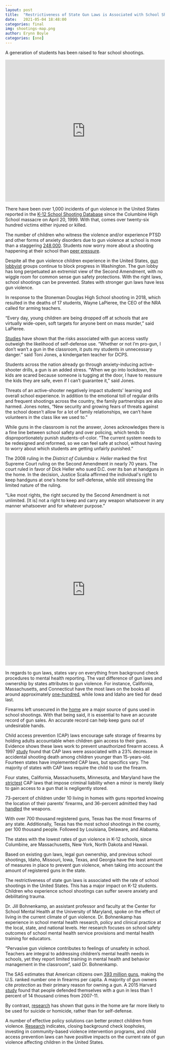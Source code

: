 ```yaml
---
layout: post
title:  "Restrictiveness of State Gun Laws is Associated with School Shootings"
date:   2021-05-04 18:48:00
categories: final
img: shootings-map.png
author: Erynn Boyle
categories: [one]
---
```


A generation of students has been raised to fear school shootings.

<iframe title="K-12 Shootings Since Columbine" aria-label="Map" id="datawrapper-chart-kltZh" src="https://datawrapper.dwcdn.net/kltZh/1/" scrolling="no" frameborder="0" style="width: 0; min-width: 100% !important; border: none;" height="449"></iframe><script type="text/javascript">!function(){"use strict";window.addEventListener("message",(function(a){if(void 0!==a.data["datawrapper-height"])for(var e in a.data["datawrapper-height"]){var t=document.getElementById("datawrapper-chart-"+e)||document.querySelector("iframe[src*='"+e+"']");t&&(t.style.height=a.data["datawrapper-height"][e]+"px")}}))}();
</script>

 There have been over 1,000 incidents of gun violence in the United States reported in the [K-12 School Shooting Database](https://www.chds.us/ssdb/data-map/) since the Columbine High School massacre on April 20, 1999. With that, comes over twenty-six hundred victims either injured or killed. 

The number of children who witness the violence and/or experience PTSD and other forms of anxiety disorders due to gun violence at school is more than a staggering [248,000](https://www.washingtonpost.com/graphics/2018/local/school-shootings-database/?utm_term=.31abe27c1082). Students now worry more about a shooting happening at their school than [peer pressure](https://www.childrensdefense.org/wp-content/uploads/2018/09/YouGov-SafeSchools-Final-Sep-18-2018.pdf). 

Despite all the gun violence children experience in the United States, [gun lobbyist](https://www.nytimes.com/2021/04/19/us/politics/nra-gun-control.html) groups continue to block progress in Washington. The gun lobby has long perpetuated an extremist view of the Second Amendment, with no wiggle room for common sense gun safety protections. With the right laws, school shootings can be prevented. States with stronger gun laws have less gun violence. 

In response to the Stoneman Douglas High School shooting in 2018, which resulted in the deaths of 17 students, Wayne LaPieree, the CEO of the NRA called for arming teachers. 

“Every day, young children are being dropped off at schools that are virtually wide-open, soft targets for anyone bent on mass murder,” said LaPieree. 

[Studies](https://giffords.org/wp-content/uploads/2019/02/The-Truth-About-School-Shootings-Report.pdf) have shown that the risks associated with gun access vastly outweigh the likelihood of self-defense use. “Whether or not I’m pro-gun, I don’t wan’t a gun in the classroom, it puts my students in unnecessary danger.” said Toni Jones, a kindergarten teacher for DCPS.

Students across the nation already go through anxiety-inducing active-shooter drills, a gun is an added stress. “When we go into lockdown, the kids are scared because someone is tugging at the door, I have to reassure the kids they are safe, even if I can’t guarantee it,” said Jones. 

Threats of an active-shooter negatively impact students' learning and overall school experience. In addition to the emotional toll of regular drills and frequent shootings across the country, the family partnerships are also harmed. Jones notes, “New security and growing fears of threats against the school doesn’t allow for a lot of family relationships, we can’t have volunteers in the class like we used to.”

While guns in the classroom is not the answer, Jones acknowledges there is a fine line between school safety and over policing, which tends to disproportionately punish students-of-color. “The current system needs to be redesigned and reformed, so we can feel safe at school, without having to worry about which students are getting unfairly punished.”

The 2008 ruling in the *District of Columbia v. Heller* marked the first Supreme Court ruling on the Second Amendment in nearly 70 years. The court ruled in favor of Dick Heller who sued D.C. over its ban at handguns in the home. In the decision, Justice Scalia affirmed the individual's right to keep handguns at one's home for self-defense, while still stressing the limited nature of the ruling. 

“Like most rights, the right secured by the Second Amendment is not unlimited. [It is] not a right to keep and carry any weapon whatsoever in any manner whatsoever and for whatever purpose.” 

<iframe title="Gun Laws by State" aria-label="Map" id="datawrapper-chart-i9wiq" src="https://datawrapper.dwcdn.net/i9wiq/1/" scrolling="no" frameborder="0" style="width: 0; min-width: 100% !important; border: none;" height="483"></iframe><script type="text/javascript">!function(){"use strict";window.addEventListener("message",(function(a){if(void 0!==a.data["datawrapper-height"])for(var e in a.data["datawrapper-height"]){var t=document.getElementById("datawrapper-chart-"+e)||document.querySelector("iframe[src*='"+e+"']");t&&(t.style.height=a.data["datawrapper-height"][e]+"px")}}))}();
</script>

In regards to gun laws, states vary on everything from background check procedures to mental health reporting. The vast difference of gun laws and ownership by states attributes to gun violence. For instance, California, Massachusetts, and Connecticut have the most laws on the books all around approximately [one-hundred](https://www.statefirearmlaws.org), while Iowa and Idaho are tied for dead last. 

Firearms left unsecured in the [home](https://www.google.com/url?q=https://giffords.org/wp-content/uploads/2019/02/The-Truth-About-School-Shootings-Report.pdf&sa=D&source=editors&ust=1619583672120000&usg=AOvVaw32IFV5_6lv0MnzXKytfzwa) are a major source of guns used in school shootings. With that being said, it is essential to have an accurate record of gun sales. An accurate record can help keep guns out of undesirable hands. 

Child access prevention (CAP) laws encourage safe storage of firearms by holding adults accountable when children gain access to their guns. Evidence shows these laws work to prevent unauthorized firearm access. A 1997 [study](https://jamanetwork.com/journals/jama/article-abstract/418289) found that CAP laws were associated with a 23% decrease in accidental shooting death among children younger than 15-years-old. Fourteen states have implemented CAP laws, but specifics vary. The majority of states with CAP laws require the child to use the firearm. 

<div class="flourish-embed flourish-slope" data-src="visualisation/5987013"><script src="https://public.flourish.studio/resources/embed.js"></script></div>

Four states, California, Massachusetts, Minnesota, and Maryland have the [strictest](https://giffords.org/lawcenter/gun-laws/policy-areas/child-consumer-safety/child-access-prevention/) CAP laws that impose criminal liability when a minor is merely likely to gain access to a gun that is negligently stored. 

73-percent of children under 10 living in homes with guns reported knowing the location of their parents’ firearms, and 36-percent admitted they had [handled](https://jamanetwork.com/journals/jamapediatrics/fullarticle/204929) the weapons.

With over 700 thousand registered guns, Texas has the most firearms of any state. Additionally, Texas has the most school shootings in the county, per 100 thousand people. Followed by Louisiana, Delaware, and Alabama.

The states with the lowest rates of gun violence in K-12 schools, since Columbine, are Massachusetts, New York, North Dakota and Hawaii. 

Based on existing gun laws, legal gun ownership, and previous school shootings, Idaho, Missouri, Iowa, Texas, and Georgia have the least amount of measures in place to prevent gun violence, when taking into account the amount of registered guns in the state. 

The restrictiveness of state gun laws is associated with the rate of school shootings in the United States. This has a major impact on K-12 students. Children who experience school shootings can suffer severe anxiety and debilitating trauma. 

Dr. Jill Bohnenkamp, an assistant professor and faculty at the Center for School Mental Health at the University of Maryland, spoke on the effect of living in the current climate of gun violence. Dr. Bohnenkamp has experience in school mental health research, policy and clinical practice at the local, state, and national levels. Her research focuses on school safety outcomes of school mental health service provisions and mental health training for educators. 

“Pervasive gun violence contributes to feelings of unsafety in school. Teachers are integral to addressing children’s mental health needs in schools, yet they report limited training in mental health and behavior management in the classroom”, said Dr. Bohnenkamp.

The SAS estimates that American citizens own [393 million guns](https://wamu.org/story/20/09/18/how-many-people-in-the-u-s-own-guns/), making the U.S. ranked number one in firearms per capita. A majority of gun owners cite *protection* as their primary reason for owning a gun. A 2015 Harvard [study](https://www.sciencedirect.com/science/article/abs/pii/S0091743515001188) found that people defended themselves with a gun in less than 1 percent of 14 thousand crimes from 2007-11.

By contrast, [research](https://www.google.com/url?q=https://www.acpjournals.org/doi/10.7326/M13-1301&sa=D&source=editors&ust=1619584295209000&usg=AOvVaw0J4L30HWAGNy3ndJ_SeSEO) has shown that guns in the home are far more likely to be used for suicide or homicide, rather than for self-defense. 

A number of effective policy solutions can better protect children from violence. [Research](https://giffords.org/issues/kids-and-guns/) indicates, closing background check loopholes, investing in community-based violence intervention programs, and child access prevention laws can have positive impacts on the current rate of gun violence affecting children in the United States. 